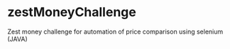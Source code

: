 # zestMoneyChallenge
Zest money challenge  for automation of price comparison using selenium (JAVA)
